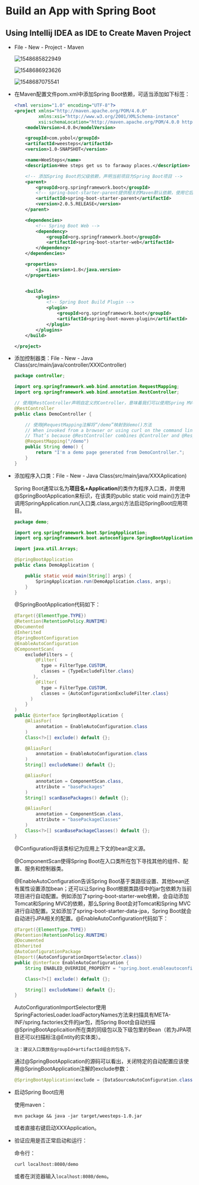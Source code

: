 # Build an App with Spring Boot

## Using Intellij IDEA as IDE to Create Maven Project

- File - New - Project - Maven

  ![1548685822949](assets/1548685822949.png)

  ![1548686923626](assets/1548686923626.png)

  ![1548687075541](assets/1548687075541.png)

- 在Maven配置文件pom.xml中添加Spring Boot依赖，可适当添加如下标签：

  ```xml
  <?xml version="1.0" encoding="UTF-8"?>
  <project xmlns="http://maven.apache.org/POM/4.0.0"
           xmlns:xsi="http://www.w3.org/2001/XMLSchema-instance"
           xsi:schemaLocation="http://maven.apache.org/POM/4.0.0 http://maven.apache.org/xsd/maven-4.0.0.xsd">
      <modelVersion>4.0.0</modelVersion>
  
      <groupId>com.yobol</groupId>
      <artifactId>weesteps</artifactId>
      <version>1.0-SNAPSHOT</version>
  
      <name>WeeSteps</name>
      <description>Wee steps get us to faraway places.</description>
  
      <!-- 添加Spring Boot的父级依赖，声明当前项目为Spring Boot项目 -->
      <parent>
          <groupId>org.springframework.boot</groupId>
          <!-- spring-boot-starter-parent提供相关的Maven默认依赖，使用它后，常用的包依赖可以省略version标签 -->
          <artifactId>spring-boot-starter-parent</artifactId>
          <version>2.0.5.RELEASE</version>
      </parent>
  
      <dependencies>
          <!-- Spring Boot Web -->
          <dependency>
              <groupId>org.springframework.boot</groupId>
              <artifactId>spring-boot-starter-web</artifactId>
          </dependency>
      </dependencies>
  
      <properties>
          <java.version>1.8</java.version>
      </properties>
  
  
      <build>
          <plugins>
              <!-- Spring Boot Build Plugin -->
              <plugin>
                  <groupId>org.springframework.boot</groupId>
                  <artifactId>spring-boot-maven-plugin</artifactId>
              </plugin>
          </plugins>
      </build>
  
  </project>
  ```

- 添加控制器类：File - New - Java Class(src/main/java/controller/XXXController)

  ```Java
  package controller;
  
  import org.springframework.web.bind.annotation.RequestMapping;
  import org.springframework.web.bind.annotation.RestController;
  
  // 使用@RestController声明自定义的Controller，意味着我们可以使用Spring MVC来处理Web请求
  @RestController
  public class DemoController {
  
      // 使用@RequestMapping注解将“/demo”映射到demo()方法
      // When invoked from a browser or using curl on the command line, the method returns pure text.
      // That’s because @RestController combines @Controller and @ResponseBody, two annotations that results in web requests returning data rather than a view.
      @RequestMapping("/demo")
      public String demo() {
          return "I'm a demo page generated from DemoController.";
      }
  }
  ```

- 添加程序入口类：File - New - Java Class(src/main/java/XXXAplication)

  Spring Boot通常以名为**项目名+Application**的类作为程序入口类，并使用@SpringBootApplication来标识，在该类的public static void main()方法中调用SpringApplication.run(入口类.class,args)方法启动SpringBoot应用项目。

  ```Java
  package demo;
  
  import org.springframework.boot.SpringApplication;
  import org.springframework.boot.autoconfigure.SpringBootApplication;
  
  import java.util.Arrays;
  
  @SpringBootApplication
  public class DemoApplication {
  
      public static void main(String[] args) {
          SpringApplication.run(DemoApplication.class, args);
      }
  }
  ```

  @SpringBootApplication代码如下：

  ```Java
  @Target({ElementType.TYPE})
  @Retention(RetentionPolicy.RUNTIME)
  @Documented
  @Inherited
  @SpringBootConfiguration
  @EnableAutoConfiguration
  @ComponentScan(
      excludeFilters = {
          @Filter(
      		type = FilterType.CUSTOM,
      		classes = {TypeExcludeFilter.class}
  	     ),
          @Filter(
      		type = FilterType.CUSTOM,
      		classes = {AutoConfigurationExcludeFilter.class}
  		)
      }
  )
  public @interface SpringBootApplication {
      @AliasFor(
          annotation = EnableAutoConfiguration.class
      )
      Class<?>[] exclude() default {};
  
      @AliasFor(
          annotation = EnableAutoConfiguration.class
      )
      String[] excludeName() default {};
  
      @AliasFor(
          annotation = ComponentScan.class,
          attribute = "basePackages"
      )
      String[] scanBasePackages() default {};
  
      @AliasFor(
          annotation = ComponentScan.class,
          attribute = "basePackageClasses"
      )
      Class<?>[] scanBasePackageClasses() default {};
  }
  ```

  @Configuration将该类标记为应用上下文的bean定义源。

  @ComponentScan使得Spring Boot在入口类所在包下寻找其他的组件、配置、服务和控制器类。

  @EnableAutoConfiguration告诉Spring Boot基于类路径设置、其他bean还有属性设置添加bean；还可以让Spring Boot根据类路径中的jar包依赖为当前项目进行自动配置。例如添加了spring-boot-starter-web依赖，会自动添加Tomcat和Spring MVC的依赖，那么Spring Boot会对Tomcat和Spring MVC进行自动配置。又如添加了spring-boot-starter-data-jpa，Spring Boot就会自动进行JPA相关的配置。@EnableAutoConfiguration代码如下：

  ```Java
  @Target({ElementType.TYPE})
  @Retention(RetentionPolicy.RUNTIME)
  @Documented
  @Inherited
  @AutoConfigurationPackage
  @Import({AutoConfigurationImportSelector.class})
  public @interface EnableAutoConfiguration {
      String ENABLED_OVERRIDE_PROPERTY = "spring.boot.enableautoconfiguration";
  
      Class<?>[] exclude() default {};
  
      String[] excludeName() default {};
  }
  ```

  AutoConfigurationImportSelector使用SpringFactoriesLoader.loadFactoryNames方法来扫描具有META-INF/spring.factories文件的jar包，而Spring Boot会自动扫描@SpringBootApplicaition所在类的同级包以及下级包里的Bean（若为JPA项目还可以扫描标注@Entity的实体类）。

  `注：建议入口类放在groupId+artifactId组合的包名下。`

  通过@SpringBootApplication的源码可以看出，关闭特定的自动配置应该使用@SpringBootApplication注解的exclude参数：

  ```Java
  @SpringBootApplication(exclude = {DataSourceAutoConfiguration.class})
  ```

- 启动Spring Boot应用

  使用maven：

  ```shell
  mvn package && java -jar target/weesteps-1.0.jar
  ```

  或者直接右键启动XXXApplication。

- 验证应用是否正常启动和运行：

  命令行：

  ```shell
  curl localhost:8080/demo
  ```

  或者在浏览器输入`localhost:8080/demo`。